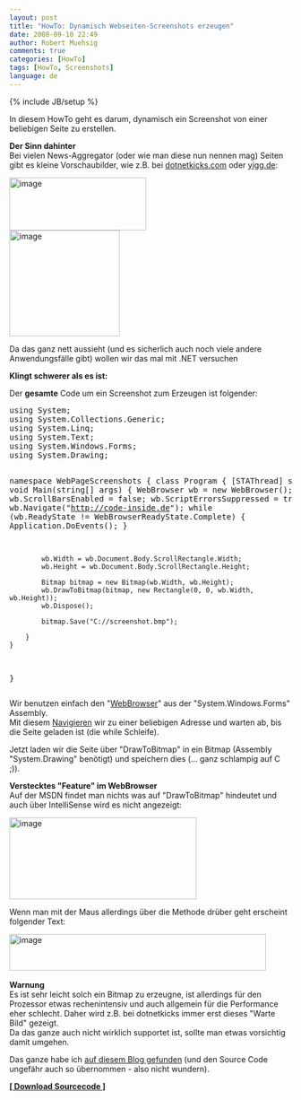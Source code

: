 ```yaml
---
layout: post
title: "HowTo: Dynamisch Webseiten-Screenshots erzeugen"
date: 2008-09-10 22:49
author: Robert Muehsig
comments: true
categories: [HowTo]
tags: [HowTo, Screenshots]
language: de
---
```

{% include JB/setup %}
<p>In diesem HowTo geht es darum, dynamisch ein Screenshot von einer beliebigen Seite zu erstellen.</p> <p><strong>Der Sinn dahinter<br></strong>Bei vielen News-Aggregator (oder wie man diese nun nennen mag) Seiten gibt es kleine Vorschaubilder, wie z.B. bei <a href="http://dotnetkicks.com">dotnetkicks.com</a> oder <a href="http://yigg.de">yigg.de</a>:</p> <p><a href="{{BASE_PATH}}/assets/wp-images-de/image536.png"><img style="border-right: 0px; border-top: 0px; border-left: 0px; border-bottom: 0px" height="94" alt="image" src="{{BASE_PATH}}/assets/wp-images-de/image-thumb514.png" width="244" border="0"></a> <br><a href="{{BASE_PATH}}/assets/wp-images-de/image537.png"><img style="border-right: 0px; border-top: 0px; border-left: 0px; border-bottom: 0px" height="189" alt="image" src="{{BASE_PATH}}/assets/wp-images-de/image-thumb515.png" width="197" border="0"></a> </p> <p>Da das ganz nett aussieht (und es sicherlich auch noch viele andere Anwendungsfälle gibt) wollen wir das mal mit .NET versuchen</p><strong></strong> <p><strong>Klingt schwerer als es ist:</strong></p> <p>Der <strong>gesamte</strong> Code um ein Screenshot zum Erzeugen ist folgender:</p> <div class="wlWriterSmartContent" id="scid:812469c5-0cb0-4c63-8c15-c81123a09de7:76e48c26-b9f8-4b22-81c9-06593f59cd23" style="padding-right: 0px; display: inline; padding-left: 0px; float: none; padding-bottom: 0px; margin: 0px; padding-top: 0px"><pre name="code" class="c#">using System;
using System.Collections.Generic;
using System.Linq;
using System.Text;
using System.Windows.Forms;
using System.Drawing;

namespace WebPageScreenshots
{
    class Program
    {
        [STAThread]
        static void Main(string[] args)
        {
            WebBrowser wb = new WebBrowser();
            wb.ScrollBarsEnabled = false;
            wb.ScriptErrorsSuppressed = true;
            wb.Navigate("http://code-inside.de");
            while (wb.ReadyState != WebBrowserReadyState.Complete) { Application.DoEvents(); }

            wb.Width = wb.Document.Body.ScrollRectangle.Width;
            wb.Height = wb.Document.Body.ScrollRectangle.Height;

            Bitmap bitmap = new Bitmap(wb.Width, wb.Height);
            wb.DrawToBitmap(bitmap, new Rectangle(0, 0, wb.Width, wb.Height));
            wb.Dispose();

            bitmap.Save("C://screenshot.bmp");

        }
    }
}
</pre></div>
<p>Wir benutzen einfach den "<a href="http://msdn.microsoft.com/en-us/library/system.windows.forms.webbrowser.aspx">WebBrowser</a>" aus der "System.Windows.Forms" Assembly. <br>Mit diesem <a href="http://msdn.microsoft.com/en-us/library/system.windows.forms.webbrowser.navigate.aspx">Navigieren</a> wir zu einer beliebigen Adresse und warten ab, bis die Seite geladen ist (die while Schleife).</p>
<p>Jetzt laden wir die Seite über "DrawToBitmap" in ein Bitmap (Assembly "System.Drawing" benötigt) und speichern dies (... ganz schlampig auf C ;)).</p>
<p><strong>Verstecktes "Feature" im WebBrowser<br></strong>Auf der MSDN findet man nichts was auf "DrawToBitmap" hindeutet und auch über IntelliSense wird es nicht angezeigt:</p>
<p><a href="{{BASE_PATH}}/assets/wp-images-de/image538.png"><img style="border-right: 0px; border-top: 0px; border-left: 0px; border-bottom: 0px" height="146" alt="image" src="{{BASE_PATH}}/assets/wp-images-de/image-thumb516.png" width="334" border="0"></a> </p>
<p>Wenn man mit der Maus allerdings über die Methode drüber geht erscheint folgender Text:</p>
<p><a href="{{BASE_PATH}}/assets/wp-images-de/image539.png"><img style="border-right: 0px; border-top: 0px; border-left: 0px; border-bottom: 0px" height="65" alt="image" src="{{BASE_PATH}}/assets/wp-images-de/image-thumb517.png" width="458" border="0"></a>&nbsp;</p>
<p><strong>Warnung<br></strong>Es ist sehr leicht solch ein Bitmap zu erzeugne, ist allerdings für den Prozessor etwas rechenintensiv und auch allgemein für die Performance eher schlecht. Daher wird z.B. bei dotnetkicks immer erst dieses "Warte Bild" gezeigt. <br>Da das ganze auch nicht wirklich supportet ist, sollte man etwas vorsichtig damit umgehen.</p>
<p>Das ganze habe ich <a href="http://pietschsoft.com/post/2008/07/C-Generate-WebPage-Thumbmail-Screenshot-Image.aspx">auf diesem Blog gefunden</a> (und den Source Code ungefähr auch so übernommen - also nicht wundern).</p>
<p><strong><a href="{{BASE_PATH}}/assets/files/democode/webpagescreenshots/webpagescreenshots.zip">[ Download Sourcecode ]</a></strong></p>
